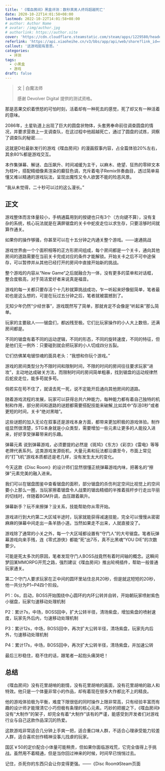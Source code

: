 ```yaml
---
title: '《喋血房间》黑盒评测：数秒真男人终将超越死亡'
date: 2020-10-22T14:01:58+08:00
lastmod: 2022-10-22T14:01:58+08:00
# author: Author Name
# avatar: /img/author.jpg
# authorlink: https://author.site
cover: 'https://cdn.cloudflare.steamstatic.com/steam/apps/1229580/header.jpg'
referlink: 'https://api.xiaoheihe.cn/v3/bbs/app/api/web/share?link_id=47289261'
callout: '这游戏挺有意思。'
categories:
  - 评测
tags:
  - 小黑盒
  - 游戏
draft: false
---
```


> 文 | 白魔法师
>
> 感谢 Devolver Digital 提供的测试资格。

<!--more-->

那是恶果交织着愤怒的可怕时刻，活着却有一种死去的感觉，死了却又有一种活着的意味。

2086年，土星轨道上出现了巨大的圆盘状物体，头套男奉命前往调查圆盘的情况，并要求营救上一支调查队，在这过程中他超越死亡，通过了圆盘的试炼，洞察了调查队的秘密……

这就是D社最新发行的游戏《喋血房间》的漫画叙事内容，占全篇体验20%左右，其余80%都是游戏交互。

本作集弹幕、解谜、血压飙升、时间减缓为主干，以麻木、绝望、狂热的零碎文本为枝叶，搭配精细像素渲染的癫狂色调，充斥着电子Remix伴奏曲目，透过简单易懂又难以精通的游戏玩法，呈现出魔性又令人欲罢不能的险恶风景。

“我从未觉得，二十秒可以过的这么漫长。”

## 正文

游戏整体而言体量较小，手柄通篇用到的按键也只有3个（方向键不算），没有复杂的系统，核心玩法就是在满屏锯盘的关卡中蛇皮走位以求生存，只要活够时间就算作通关。

如果你的操作够骚，你甚至可以在十五分钟之内通关整个游戏。——速通挑战

游戏世界由一个个面积相等的正方形房间组成，每个房间都是一个关卡，通向其他房间的道路需要在当前关卡完成对应的条件才能解锁。开始关卡之后不可中途保存，可以暂停并从其他已经打开的房间中直接开始新的挑战。

整个游戏的内容从“New Game“之后就融合为一体，没有更多的菜单和对话框，整合度极高，对于简洁爱好者来说真是福音。

游戏的每一关都只要存活个十几秒就算挑战成功，乍一听起来好像挺简单，笔者最初也是这么想的，可是在玩过五分钟之后，笔者就被震撼到了。

无知少年仍然“少经世事”，游戏既然写了简单，那就肯定不会像是“听起来”那么简单。

玩家的主要敌人——锯盘们，都凶残至极。它们比玩家操作的小人大上数倍，还满房间都是。

不同的锯盘有着不同的运动逻辑，不同的形态，不同的旋转速度，不同的特征，但是他们无一例外：只要碰到就会把玩家的小人切成四分五裂。

它们仿佛某电锯惊魂的面具老头：“我想和你玩个游戏。”

游戏的房间类型分为不限时间和限制时间，不限的时间的房间往往要求玩家“进攻”，主动地达成破关方法，而限制时间的房间简单粗暴，找到锯盘的运动规律然后蛇皮走位，能多苟就多苟。

倘若实在苟不住了，就请去死一死，说不定能开启通向其他房间的道路。

随着游戏流程的发展，玩家可以获得总共六种能力，每种能力都有着自己独特的机制和作用，部分房间和道路的谜题都需要搭配技能来破解,比如其中“存活0秒”或者更短的时间，关卡“绝对黑暗”。

这些谜题的加入无论在叙事还是游戏本身方面，都带来更加积极的游戏体验。制作组显然很清楚，STG本身就是小众类型，需要增加一些元素让更多的人能投入进来，好好享受弹幕带来的乐趣。

弹幕元素
说到弹幕游戏，必须要提的必然是《斑鸠》《东方》《彩京》《雷电》等等老牌代表系列。这类游戏发源街机，大量元素和玩法都沿袭至今，市面上常见的“打飞机”游戏本质都还是老几样，没有发生太大的变化。

今天这款《Disc Room》的设计师们显然很懂正统弹幕游戏内味，把著名的“擦弹”元素完美的融入进来。

我们可以在锯盘图鉴中查看锯盘的面积，部分锯盘的杀伤判定空间比视觉上的空间要小上那么一圈，当玩家擦着锯盘令人战栗的锯齿精细的半推着摇杆步行走出华丽的切线时，伴随着BGM升调，血压跟着飙升。

弹幕新手？玩不来擦弹？没关系，技能帮助你从零开始。

游戏进行到大约第二大区域半途时，玩家就能获得减速技能，完全可以慢慢从密密麻麻的弹幕中间走出一条羊肠小道。当然如果走不出来，人就直接没了。‍‍

游戏除了通常的小关之外，每一个大区域都设置有“守门人”的‍大号锯盘。笔者‍玩弹幕游戏向来手残，连《零式游侠‍》都能“死”出7币，真不比黑魂“YOU DIE”的次数要少。‍‍‍‍‍

‍可能是死太多次的原因，笔者‍发现守门人BOSS战竟然有着时间轴的概念。这瞬间梦回某MMORPG开荒之路‍，强烈‍建议《喋血房间》推出轮椅插件，帮助一般普通玩家‍通关。

第二个守门人要求玩家在正中间的圆环里站住总共20秒，但是就这短短的‍20秒，他一共分为P1~P4四个阶段。

P1：0s，启动，BOSS开始围绕中心圆环的内环公转并自转，开始朝玩家喷射紫色小锯盘，玩家匀速移动处理机制

P2：累计7s，中场，BOSS回中，扩大公转半径，清场紫盘，增加紫盘的喷射速度，玩家先外后内，匀速移动处理机制

P3：累计12s，中场，BOSS回中，再次扩大公转半径，清场紫盘，玩家先内后外，匀速移动处理机制

P4：累计17s，中场，BOSS回中，再次扩大公转半径，清场紫盘，并加速公转

最后三秒稳住，稳不住的话，跟笔者一起抱头痛哭吧！

## 总结

《喋血房间》没有花里胡哨的剧情，没有花里胡哨的画面，没有花里胡哨的敌人和特效。他只是一个体量非常小的作品，却有着现在很多大作都比不上的精良。

他的游戏体验极为平衡，难度下限很低的同时操作上限非常高，只有经验丰富而有趣的设计师才能理清它小巧但极有条理的核心元素。巧妙的把握之下，《喋血房间》没有“大制作”的架子，却完全有着“大制作”该有的严谨，能感受到开发者们对游戏行业与自己这款作品深沉的热爱。

这款游戏非常适合几分钟上手爽一把，适合重口味人群，不适合心理承受能力较差人群，适合喜欢创作精神没事儿找虐的玩家。

‍国区￥50的定价配合小体量可能‍稍贵，但如果你‍面临游戏荒，它完全值得上手挑战。虽然用不着精通，但是当你回过神来的时候，时间早已悄悄过去。

记住，杀死你的东西只会让你变得更强。——《Disc Room》Steam页面